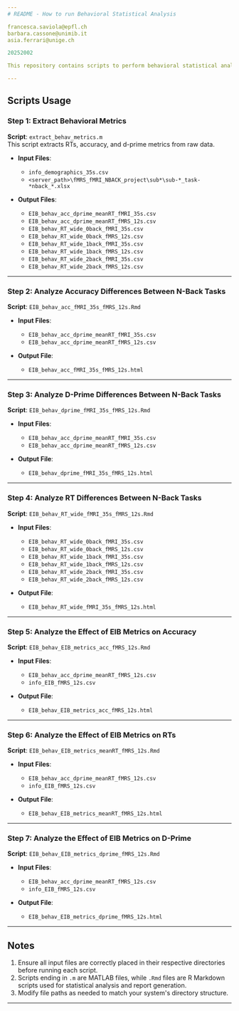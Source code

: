 ```yaml
---
# README - How to run Behavioral Statistical Analysis

francesca.saviola@epfl.ch
barbara.cassone@unimib.it
asia.ferrari@unige.ch

20252002

This repository contains scripts to perform behavioral statistical analysis on reaction times (RTs), accuracy, and d-prime metrics derived from n-back tasks. Follow the steps below to execute the analysis in the correct order.

---
```


## Scripts Usage

### Step 1: Extract Behavioral Metrics  
**Script**: `extract_behav_metrics.m`  
This script extracts RTs, accuracy, and d-prime metrics from raw data.

- **Input Files**:  
  - `info_demographics_35s.csv`  
  - `<server_path>\fMRS_fMRI_NBACK_project\sub*\sub-*_task-*nback_*.xlsx`

- **Output Files**:  
  - `EIB_behav_acc_dprime_meanRT_fMRI_35s.csv`  
  - `EIB_behav_acc_dprime_meanRT_fMRS_12s.csv`  
  - `EIB_behav_RT_wide_0back_fMRI_35s.csv`  
  - `EIB_behav_RT_wide_0back_fMRS_12s.csv`  
  - `EIB_behav_RT_wide_1back_fMRI_35s.csv`  
  - `EIB_behav_RT_wide_1back_fMRS_12s.csv`  
  - `EIB_behav_RT_wide_2back_fMRI_35s.csv`  
  - `EIB_behav_RT_wide_2back_fMRS_12s.csv`

---

### Step 2: Analyze Accuracy Differences Between N-Back Tasks  
**Script**: `EIB_behav_acc_fMRI_35s_fMRS_12s.Rmd`

- **Input Files**:  
  - `EIB_behav_acc_dprime_meanRT_fMRI_35s.csv`  
  - `EIB_behav_acc_dprime_meanRT_fMRS_12s.csv`

- **Output File**:  
  - `EIB_behav_acc_fMRI_35s_fMRS_12s.html`

---

### Step 3: Analyze D-Prime Differences Between N-Back Tasks  
**Script**: `EIB_behav_dprime_fMRI_35s_fMRS_12s.Rmd`

- **Input Files**:  
  - `EIB_behav_acc_dprime_meanRT_fMRI_35s.csv`  
  - `EIB_behav_acc_dprime_meanRT_fMRS_12s.csv`

- **Output File**:  
  - `EIB_behav_dprime_fMRI_35s_fMRS_12s.html`

---

### Step 4: Analyze RT Differences Between N-Back Tasks  
**Script**: `EIB_behav_RT_wide_fMRI_35s_fMRS_12s.Rmd`

- **Input Files**:  
  - `EIB_behav_RT_wide_0back_fMRI_35s.csv`  
  - `EIB_behav_RT_wide_0back_fMRS_12s.csv`  
  - `EIB_behav_RT_wide_1back_fMRI_35s.csv`  
  - `EIB_behav_RT_wide_1back_fMRS_12s.csv`  
  - `EIB_behav_RT_wide_2back_fMRI_35s.csv`  
  - `EIB_behav_RT_wide_2back_fMRS_12s.csv`

- **Output File**:  
  - `EIB_behav_RT_wide_fMRI_35s_fMRS_12s.html`

---

### Step 5: Analyze the Effect of EIB Metrics on Accuracy  
**Script**: `EIB_behav_EIB_metrics_acc_fMRS_12s.Rmd`

- **Input Files**:  
  - `EIB_behav_acc_dprime_meanRT_fMRS_12s.csv`  
  - `info_EIB_fMRS_12s.csv`

- **Output File**:  
  - `EIB_behav_EIB_metrics_acc_fMRS_12s.html`

---

### Step 6: Analyze the Effect of EIB Metrics on RTs  
**Script**: `EIB_behav_EIB_metrics_meanRT_fMRS_12s.Rmd`

- **Input Files**:  
  - `EIB_behav_acc_dprime_meanRT_fMRS_12s.csv`  
  - `info_EIB_fMRS_12s.csv`

- **Output File**:  
  - `EIB_behav_EIB_metrics_meanRT_fMRS_12s.html`

---

### Step 7: Analyze the Effect of EIB Metrics on D-Prime
**Script**: `EIB_behav_EIB_metrics_dprime_fMRS_12s.Rmd`

- **Input Files**:  
  - `EIB_behav_acc_dprime_meanRT_fMRS_12s.csv`  
  - `info_EIB_fMRS_12s.csv`

- **Output File**:  
  - `EIB_behav_EIB_metrics_dprime_fMRS_12s.html`

---

## Notes
1. Ensure all input files are correctly placed in their respective directories before running each script.
2. Scripts ending in `.m` are MATLAB files, while `.Rmd` files are R Markdown scripts used for statistical analysis and report generation.
3. Modify file paths as needed to match your system's directory structure.

--- 
